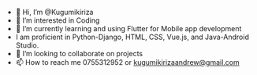 - 👋 Hi, I’m @Kugumikiriza
- 👀 I’m interested in Coding
- 🌱 I’m currently learning and using Flutter for Mobile app development
- I am proficient in Python-Django, HTML, CSS, Vue.js, and Java-Android Studio.
- 💞️ I’m looking to collaborate on projects
- 📫 How to reach me 0755312952 or kugumikirizaandrew@gmail.com

<!---
Kugumikiriza/Kugumikiriza is a ✨ special ✨ repository because its `README.md` (this file) appears on your GitHub profile.
You can click the Preview link to take a look at your changes.
--->
